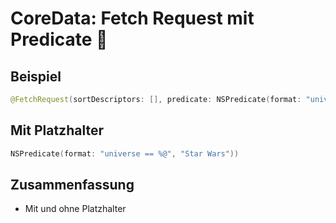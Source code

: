 # CoreData: Fetch Request mit Predicate 🐶

## Beispiel
```swift
@FetchRequest(sortDescriptors: [], predicate: NSPredicate(format: "universe == 'Star Wars'")) var ships: FetchedResults<Ship>
```

## Mit Platzhalter
```swift
NSPredicate(format: "universe == %@", "Star Wars"))
```

## Zusammenfassung
- Mit und ohne Platzhalter